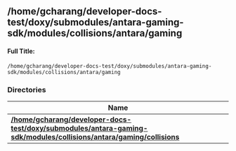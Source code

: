 

## /home/gcharang/developer-docs-test/doxy/submodules/antara-gaming-sdk/modules/collisions/antara/gaming

#### Full Title:
```
/home/gcharang/developer-docs-test/doxy/submodules/antara-gaming-sdk/modules/collisions/antara/gaming
```





### Directories

| Name           |
| -------------- |
| **[/home/gcharang/developer-docs-test/doxy/submodules/antara-gaming-sdk/modules/collisions/antara/gaming/collisions](Files/dir_9f2e779d03eb63ab905081e95338e955.md#dir-/home/gcharang/developer-docs-test/doxy/submodules/antara-gaming-sdk/modules/collisions/antara/gaming/collisions)**  |






















